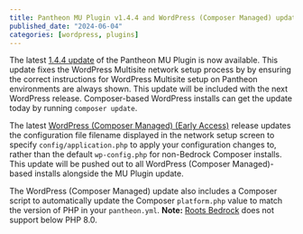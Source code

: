 ```yaml
---
title: Pantheon MU Plugin v1.4.4 and WordPress (Composer Managed) update
published_date: "2024-06-04"
categories: [wordpress, plugins]
---
```


The latest [1.4.4 update](https://github.com/pantheon-systems/pantheon-mu-plugin/releases) of the Pantheon MU Plugin is now available. This update fixes the WordPress Multisite network setup process by by ensuring the correct instructions for WordPress Multisite setup on Pantheon environments are always shown. This update will be included with the next WordPress release. Composer-based WordPress installs can get the update today by running `composer update`.

The latest [WordPress (Composer Managed) (Early Access)](https://github.com/pantheon-upstreams/wordpress-composer-managed) release updates the configuration file filename displayed in the network setup screen to specify `config/application.php` to apply your configuration changes to, rather than the default `wp-config.php` for non-Bedrock Composer installs. This update will be pushed out to all WordPress (Composer Managed)-based installs alongside the MU Plugin update.

The WordPress (Composer Managed) update also includes a Composer script to automatically update the Composer `platform.php` value to match the version of PHP in your `pantheon.yml`. **Note:** [Roots Bedrock](https://roots.io/bedrock/docs/installation/#requirements) does not support below PHP 8.0.
